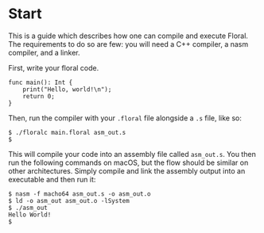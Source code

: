 #  Start

This is a guide which describes how one can compile and execute Floral. The requirements to do so are few: you will need a C++ compiler, a nasm compiler, and a linker.

First, write your floral code.

```
func main(): Int {
    print("Hello, world!\n");
    return 0;
}
```

Then, run the compiler with your `.floral` file alongside a `.s` file, like so:

```
$ ./floralc main.floral asm_out.s
$
```

This will compile your code into an assembly file called `asm_out.s`. You then run the following commands on macOS, but the flow should be similar on other architectures. Simply compile and link the assembly output into an executable and then run it:

```
$ nasm -f macho64 asm_out.s -o asm_out.o
$ ld -o asm_out asm_out.o -lSystem
$ ./asm_out
Hello World!
$
```

